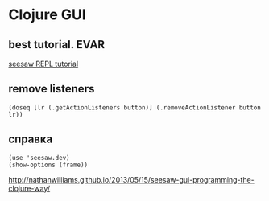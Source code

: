 Clojure GUI
===========

best tutorial. EVAR
-------------------

[seesaw REPL tutorial](https://gist.github.com/daveray/1441520)

remove listeners
----------------

	(doseq [lr (.getActionListeners button)] (.removeActionListener button lr))

справка
-------

	(use 'seesaw.dev)
	(show-options (frame))

http://nathanwilliams.github.io/2013/05/15/seesaw-gui-programming-the-clojure-way/